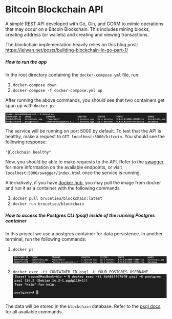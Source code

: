 # Bitcoin Blockchain API

A simple REST API developed with Go, Gin, and GORM to mimic operations that may occur on a Bitcoin Blockchain. This includes mining blocks, creating address (or wallets) and creating and viewing transactions. 

The blockchain implementation heavily relies on this blog post: https://jeiwan.net/posts/building-blockchain-in-go-part-1/

##### How to run the app
In the root directory containing the `docker-compose.yml` file, run:

1. `docker-compose down`
2. `docker-compose -f docker-compose.yml up`

After running the above commands, you should see that two containers get spun up with `docker ps`:

![image info](./diagrams/containers.png) 

The service will be running on port 5000 by default. To test that the API is healthy, make a request to `GET localhost:5000/bitcoin`. You should see the following response:

`"Blockchain healthy"`

Now, you should be able to make requests to the API. Refer to the [swagger](docs/swagger.yaml) for more information on the available endpoints, or visit `localhost:5000/swagger/index.html` once the service is running.

Alternatively, if you have [docker hub](https://hub.docker.com/), you may pull the image from docker and run it as a container with the following commands

1. `docker pull brucetieu/blockchain:latest`
2. `docker run brucetieu/blockchain`


##### How to access the Postgres CLI (psql) inside of the running Postgres container
In this project we use a postgres container for data persistence. In another terminal, run the following commands:

1. ```docker ps```
   
    ![image info](./diagrams/docker_ps.png) 

2. ```docker exec -ti CONTAINER_ID psql -U YOUR_POSTGRES_USERNAME```
    ![image info](./diagrams/psql.png) 

The data will be stored in the `blockchain` database. Refer to the [psql docs](https://www.postgresql.org/docs/current/app-psql.html) for all available commands.


